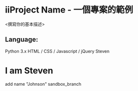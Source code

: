 # iiProject Name - 一個專案的範例
<撰寫你的基本描述>
## Language:
Python 3.x
HTML / CSS / Javascript / jQuery
 Steven

I am Steven
=======
add name "Johnson"
 sandbox_branch
